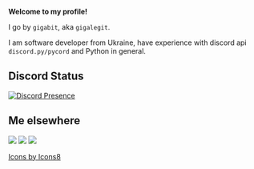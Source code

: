 
**Welcome to my profile!**

I go by `gigabit`, aka `gigalegit`.

I am software developer from Ukraine, have experience with discord api `discord.py/pycord` and Python in general.

## Discord Status
[![Discord Presence](https://lanyard.cnrad.dev/api/352062534469156864)](https://discord.com/users/352062534469156864)

## Me elsewhere
<a target="_blank" href="https://steamcommunity.com/id/gigalegit"><img src="https://img.icons8.com/cute-clipart/48/000000/steam-circled.png"/></a> <a target="_blank" href="https://discord.gg/27w6rzK892"><img src="https://img.icons8.com/color/48/000000/discord--v2.png"/></a> <a target="_blank" href="https://namemc.com/profile/TheGiga.4"><img src="https://img.icons8.com/color/48/000000/minecraft-logo--v1.png"/><a target="_blank" href="https://steamcommunity.com/id/gigalegit"></a>

<a target="_blank" href="https://icons8.com/icon/13441/python">Icons by Icons8</a>
